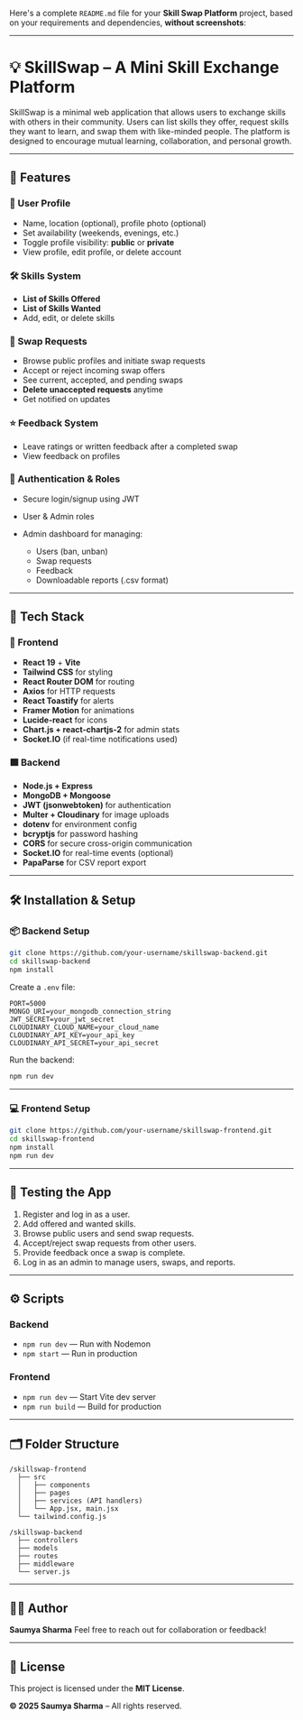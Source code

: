 Here's a complete `README.md` file for your **Skill Swap Platform** project, based on your requirements and dependencies, **without screenshots**:

---

# 💡 SkillSwap – A Mini Skill Exchange Platform

SkillSwap is a minimal web application that allows users to exchange skills with others in their community. Users can list skills they offer, request skills they want to learn, and swap them with like-minded people. The platform is designed to encourage mutual learning, collaboration, and personal growth.

---

## 🚀 Features

### 👤 User Profile

* Name, location (optional), profile photo (optional)
* Set availability (weekends, evenings, etc.)
* Toggle profile visibility: **public** or **private**
* View profile, edit profile, or delete account

### 🛠️ Skills System

* **List of Skills Offered**
* **List of Skills Wanted**
* Add, edit, or delete skills

### 🔄 Swap Requests

* Browse public profiles and initiate swap requests
* Accept or reject incoming swap offers
* See current, accepted, and pending swaps
* **Delete unaccepted requests** anytime
* Get notified on updates

### ⭐ Feedback System

* Leave ratings or written feedback after a completed swap
* View feedback on profiles

### 🔐 Authentication & Roles

* Secure login/signup using JWT
* User & Admin roles
* Admin dashboard for managing:

  * Users (ban, unban)
  * Swap requests
  * Feedback
  * Downloadable reports (.csv format)

---

## 🧠 Tech Stack

### 🔷 Frontend

* **React 19** + **Vite**
* **Tailwind CSS** for styling
* **React Router DOM** for routing
* **Axios** for HTTP requests
* **React Toastify** for alerts
* **Framer Motion** for animations
* **Lucide-react** for icons
* **Chart.js + react-chartjs-2** for admin stats
* **Socket.IO** (if real-time notifications used)

### 🟩 Backend

* **Node.js + Express**
* **MongoDB + Mongoose**
* **JWT (jsonwebtoken)** for authentication
* **Multer + Cloudinary** for image uploads
* **dotenv** for environment config
* **bcryptjs** for password hashing
* **CORS** for secure cross-origin communication
* **Socket.IO** for real-time events (optional)
* **PapaParse** for CSV report export

---

## 🛠️ Installation & Setup

### 📦 Backend Setup

```bash
git clone https://github.com/your-username/skillswap-backend.git
cd skillswap-backend
npm install
```

Create a `.env` file:

```env
PORT=5000
MONGO_URI=your_mongodb_connection_string
JWT_SECRET=your_jwt_secret
CLOUDINARY_CLOUD_NAME=your_cloud_name
CLOUDINARY_API_KEY=your_api_key
CLOUDINARY_API_SECRET=your_api_secret
```

Run the backend:

```bash
npm run dev
```

---

### 💻 Frontend Setup

```bash
git clone https://github.com/your-username/skillswap-frontend.git
cd skillswap-frontend
npm install
npm run dev
```

---

## 🧪 Testing the App

1. Register and log in as a user.
2. Add offered and wanted skills.
3. Browse public users and send swap requests.
4. Accept/reject swap requests from other users.
5. Provide feedback once a swap is complete.
6. Log in as an admin to manage users, swaps, and reports.

---

## ⚙️ Scripts

### Backend

* `npm run dev` — Run with Nodemon
* `npm start` — Run in production

### Frontend

* `npm run dev` — Start Vite dev server
* `npm run build` — Build for production

---

## 🗂️ Folder Structure

```
/skillswap-frontend
  ├── src
  │   ├── components
  │   ├── pages
  │   ├── services (API handlers)
  │   └── App.jsx, main.jsx
  └── tailwind.config.js

/skillswap-backend
  ├── controllers
  ├── models
  ├── routes
  ├── middleware
  └── server.js
```

---

## 🙋‍♀️ Author

**Saumya Sharma**
Feel free to reach out for collaboration or feedback!

---

## 📄 License

This project is licensed under the **MIT License**.

**© 2025 Saumya Sharma** – All rights reserved.


